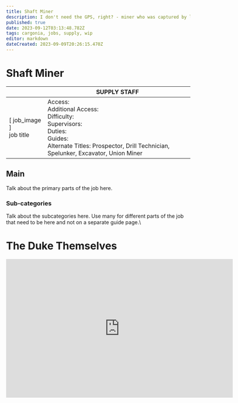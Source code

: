 ```yaml
---
title: Shaft Miner
description: I don't need the GPS, right? - miner who was captured by legion 5 minutes into the shift.
published: true
date: 2023-09-12T03:13:48.782Z
tags: cargonia, jobs, supply, wip
editor: markdown
dateCreated: 2023-09-09T20:26:15.470Z
---
```


# Shaft Miner

|                             | SUPPLY STAFF                                                                                   |
|-----------------------------|----------------------------------------------------------------------------------------------|
| \[ job_image ]<br>job title | Access:<br>Additional Access:<br>Difficulty:<br>Supervisors:<br>Duties:<br>Guides:<br>Alternate Titles: Prospector, Drill Technician, Spelunker, Excavator, Union Miner|

## Main 
Talk about the primary parts of the job here.


### Sub-categories
Talk about the subcategories here. Use many for different parts of the job that need to be here and not on a separate guide page.\

# The Duke Themselves
<iframe src="https://player.twitch.tv/?channel=thedukeofook&parent=wiki.monkestation.com" frameborder="0" allowfullscreen="true" scrolling="no" height="378" width="620"></iframe>